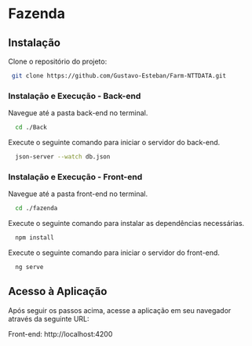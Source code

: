 # Fazenda

## Instalação

Clone o repositório do projeto:

```bash
 git clone https://github.com/Gustavo-Esteban/Farm-NTTDATA.git
```

### Instalação e Execução - Back-end

Navegue até a pasta back-end no terminal.

```bash
  cd ./Back
```

Execute o seguinte comando para iniciar o servidor do back-end.

```bash
  json-server --watch db.json
```

### Instalação e Execução - Front-end

Navegue até a pasta front-end no terminal.

```bash
  cd ./fazenda
```

Execute o seguinte comando para instalar as dependências necessárias.

```bash
  npm install
```

Execute o seguinte comando para iniciar o servidor do front-end.

```bash
  ng serve
```

## Acesso à Aplicação

Após seguir os passos acima, acesse a aplicação em seu navegador através da seguinte URL:

Front-end: http://localhost:4200
